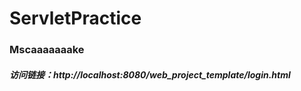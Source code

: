 # ServletPractice
### Mscaaaaaaake
##### 访问链接：http://localhost:8080/web_project_template/login.html

